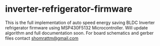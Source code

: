# inverter-refrigerator-firmware
This is the full implementation of auto speed energy saving BLDC Inverter refrigerator firmware using MSP430F5132 Microcontroller. Will update algorithm and full documentation soon. For board schematics and gerber files contact shomrattm@gmail.com

